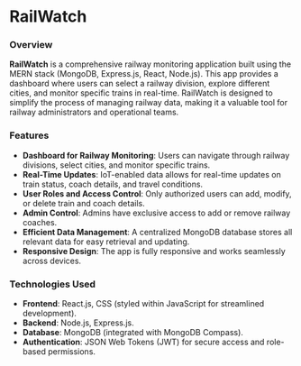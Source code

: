 # **RailWatch**

### Overview
**RailWatch** is a comprehensive railway monitoring application built using the MERN stack (MongoDB, Express.js, React, Node.js). This app provides a dashboard where users can select a railway division, explore different cities, and monitor specific trains in real-time. RailWatch is designed to simplify the process of managing railway data, making it a valuable tool for railway administrators and operational teams.

### Features
- **Dashboard for Railway Monitoring**: Users can navigate through railway divisions, select cities, and monitor specific trains.
- **Real-Time Updates**: IoT-enabled data allows for real-time updates on train status, coach details, and travel conditions.
- **User Roles and Access Control**: Only authorized users can add, modify, or delete train and coach details.
- **Admin Control**: Admins have exclusive access to add or remove railway coaches.
- **Efficient Data Management**: A centralized MongoDB database stores all relevant data for easy retrieval and updating.
- **Responsive Design**: The app is fully responsive and works seamlessly across devices.

### Technologies Used
- **Frontend**: React.js, CSS (styled within JavaScript for streamlined development).
- **Backend**: Node.js, Express.js.
- **Database**: MongoDB (integrated with MongoDB Compass).
- **Authentication**: JSON Web Tokens (JWT) for secure access and role-based permissions.

